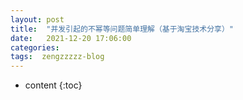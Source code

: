 ```yaml
---
layout: post
title:  "并发引起的不幂等问题简单理解（基于淘宝技术分享）"
date:   2021-12-20 17:06:00
categories: 
tags:  zengzzzzz-blog
---
```


* content
{:toc}

  
&nbsp;
